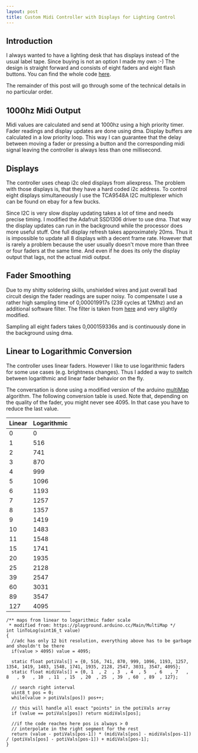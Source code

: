 ```yaml
---
layout: post
title: Custom Midi Controller with Displays for Lighting Control
---
```

## Introduction
I always wanted to have a lighting desk that has displays instead of the usual label tape. Since buying is not an option I made my own :-)
The design is straight forward and consists of eight faders and eight flash buttons.
You can find the whole code [here](https://github.com/arneboe/con.trol).

The remainder of this post will go through some of the technical details in no particular order.

## 1000hz Midi Output
Midi values are calculated and send at 1000hz using a high priority timer. Fader readings and display updates are done using dma. Display buffers are calculated in a low priority loop. This way I can guarantee that the delay between moving a fader or pressing a button and the corresponding midi signal leaving the controller is always less than one millisecond.

## Displays
The controller uses cheap i2c oled displays from aliexpress. The problem with those displays is, that they have a hard coded i2c address. To control eight displays simultaneously I use the TCA9548A I2C multiplexer which can be found on ebay for a few bucks.

Since I2C is very slow display updating takes a lot of time and needs precise timing. I modified the Adafruit SSD1306 driver to use dma. That way the display updates can run in the background while the processor does more useful stuff.
One full display refresh takes approximately 20ms. Thus it is impossible to update all 8 displays with a decent frame rate. However that is rarely a problem because the user usually doesn't move more than three or four faders at the same time. And even if he does its only the display output that lags, not the actual midi output.

## Fader Smoothing
Due to my shitty soldering skills, unshielded wires and just overall bad circuit design the fader readings are super noisy. To compensate I use a rather high sampling time of 0,000019917s (239 cycles at 12Mhz) and an additional software filter.  The filter is taken from [here](https://github.com/dxinteractive/ResponsiveAnalogRead) and very slightly modified.

 Sampling all eight faders takes 0,000159336s and is continuously done in the background using dma.

## Linear to Logarithmic Conversion
The controller uses linear faders. However I like to use logarithmic faders for some use cases (e.g. brightness changes). Thus I added a way to switch between logarithmic and linear fader behavior on the fly.

The conversation is done using a modified version of the arduino [multiMap](https://playground.arduino.cc/Main/MultiMap) algorithm. The following conversion table is used. Note that, depending on the quality of the fader, you might never see 4095. In that case you have to reduce the last value.

|Linear   | Logarithmic   |
|---------|---------------|
|0        |0              |
|1        |516            |
|2        |741            |
|3        |870            |
|4        |999            |
|5        |1096           |
|6        |1193           |
|7        |1257           |
|8        |1357           |
|9        |1419           |
|10       |1483           |
|11       |1548           |
|15       |1741           |
|20       |1935           |
|25       |2128           |
|39       |2547           |
|60       |3031           |
|89       |3547           |
|127      |4095           |

```
/** maps from linear to logarithmic fader scale
 * modified from: https://playground.arduino.cc/Main/MultiMap */
int linToLog(uint16_t value)
{
  //adc has only 12 bit resolution, everything above has to be garbage and shouldn't be there
  if(value > 4095) value = 4095;

  static float potiVals[] = {0, 516, 741, 870, 999, 1096, 1193, 1257, 1354, 1419, 1483, 1548, 1741, 1935, 2128, 2547, 3031, 3547, 4095};
  static float midiVals[] = {0, 1  , 2  , 3  , 4  , 5   , 6   , 7   , 8   , 9   , 10  , 11  , 15  , 20  , 25  , 39  , 60  , 89  , 127};

  // search right interval
  uint8_t pos = 0;
  while(value > potiVals[pos]) pos++;

  // this will handle all exact "points" in the potiVals array
  if (value == potiVals[pos]) return midiVals[pos];

  //if the code reaches here pos is always > 0
  // interpolate in the right segment for the rest
  return (value - potiVals[pos-1]) * (midiVals[pos] - midiVals[pos-1]) / (potiVals[pos] - potiVals[pos-1]) + midiVals[pos-1];
}
```
